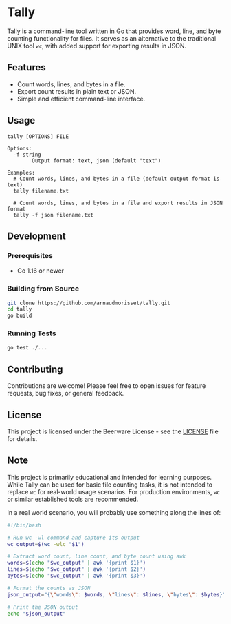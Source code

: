 # Tally

Tally is a command-line tool written in Go that provides word, line, and byte counting functionality for files.
It serves as an alternative to the traditional UNIX tool `wc`, with added support for exporting results in JSON.

## Features

- Count words, lines, and bytes in a file.
- Export count results in plain text or JSON.
- Simple and efficient command-line interface.

## Usage

```
tally [OPTIONS] FILE

Options:
  -f string
        Output format: text, json (default "text")

Examples:
  # Count words, lines, and bytes in a file (default output format is text)
  tally filename.txt

  # Count words, lines, and bytes in a file and export results in JSON format
  tally -f json filename.txt
```

## Development

### Prerequisites

- Go 1.16 or newer

### Building from Source

```bash
git clone https://github.com/arnaudmorisset/tally.git
cd tally
go build
```

### Running Tests

```bash
go test ./...
```

## Contributing

Contributions are welcome! Please feel free to open issues for feature requests, bug fixes, or general feedback.

## License

This project is licensed under the Beerware License - see the [LICENSE](LICENSE) file for details.

## Note

This project is primarily educational and intended for learning purposes.
While Tally can be used for basic file counting tasks, it is not intended to replace `wc` for real-world usage scenarios.
For production environments, `wc` or similar established tools are recommended.

In a real world scenario, you will probably use something along the lines of:

```bash
#!/bin/bash

# Run wc -wl command and capture its output
wc_output=$(wc -wlc "$1")

# Extract word count, line count, and byte count using awk
words=$(echo "$wc_output" | awk '{print $1}')
lines=$(echo "$wc_output" | awk '{print $2}')
bytes=$(echo "$wc_output" | awk '{print $3}')

# Format the counts as JSON
json_output="{\"words\": $words, \"lines\": $lines, \"bytes\": $bytes}"

# Print the JSON output
echo "$json_output"
```
